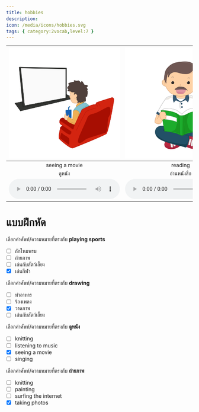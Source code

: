 ```yaml
---
title: hobbies
description: 
icon: /media/icons/hobbies.svg
tags: { category:2vocab,level:7 }
---
```


<div class="carrousel">


|![](/media/img/hobbies/seeing&#x20;a&#x20;movie.svg)|![](/media/img/hobbies/reading.svg)|![](/media/img/hobbies/gardening.svg)|![](/media/img/hobbies/surfing&#x20;the&#x20;internet.svg)|![](/media/img/hobbies/listening&#x20;to&#x20;music.svg)|![](/media/img/hobbies/drawing.svg)|![](/media/img/hobbies/cooking.svg)|![](/media/img/hobbies/playing&#x20;sports.svg)|![](/media/img/hobbies/watching&#x20;tv.svg)|![](/media/img/hobbies/knitting.svg)|![](/media/img/hobbies/singing.svg)|![](/media/img/hobbies/taking&#x20;photos.svg)|![](/media/img/hobbies/painting.svg)|![](/media/img/hobbies/playing&#x20;with&#x20;pet.svg)|
| :----: | :----: | :----: | :----: | :----: | :----: | :----: | :----: | :----: | :----: | :----: | :----: | :----: | :----: |
|seeing a movie|reading|gardening|surfing the internet|listening to music|drawing|cooking|playing sports|watching tv|knitting|singing|taking photos|painting|playing with pet|
|ดูหนัง|อ่านหนังสือ|ทําสวน|ท่องอินเทอร์เน็ต|ฟังเพลง|วาดภาพ|ทําอาหาร|เล่นกีฬา|ดูทีวี| ถักไหมพรม|ร้องเพลง|ถ่ายภาพ|วาดภาพ|เล่นกับสัตว์เลี้ยง|
|![](/media/audio/seeing&#x20;a&#x20;movie.mp3)|![](/media/audio/reading.mp3)|![](/media/audio/gardening.mp3)|![](/media/audio/surfing&#x20;the&#x20;internet.mp3)|![](/media/audio/listening&#x20;to&#x20;music.mp3)|![](/media/audio/drawing.mp3)|![](/media/audio/cooking.mp3)|![](/media/audio/playing&#x20;sports.mp3)|![](/media/audio/watching&#x20;tv.mp3)|![](/media/audio/knitting.mp3)|![](/media/audio/singing.mp3)|![](/media/audio/taking&#x20;photos.mp3)|![](/media/audio/painting.mp3)|![](/media/audio/playing&#x20;with&#x20;pet.mp3)|

</div>



# แบบฝึกหัด


 เลือกคำศัพท์/ความหมายที่ตรงกับ **playing sports**
 - [ ]  ถักไหมพรม
 - [ ] ถ่ายภาพ
 - [ ] เล่นกับสัตว์เลี้ยง
 - [x] เล่นกีฬา

 เลือกคำศัพท์/ความหมายที่ตรงกับ **drawing**
 - [ ] ทําอาหาร
 - [ ] ร้องเพลง
 - [x] วาดภาพ
 - [ ] เล่นกับสัตว์เลี้ยง

 เลือกคำศัพท์/ความหมายที่ตรงกับ **ดูหนัง**
 - [ ] knitting
 - [ ] listening to music
 - [x] seeing a movie
 - [ ] singing

 เลือกคำศัพท์/ความหมายที่ตรงกับ **ถ่ายภาพ**
 - [ ] knitting
 - [ ] painting
 - [ ] surfing the internet
 - [x] taking photos
